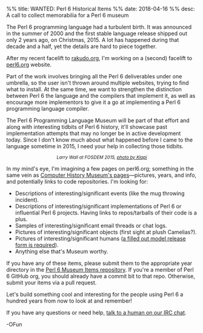 %% title: WANTED: Perl 6 Historical Items
%% date: 2018-04-16
%% desc: A call to collect memorabilia for a Perl 6 museum

The Perl 6 programming language had a turbulent birth. It was announced in
the summer of 2000 and the first stable language release shipped out only 2 years
ago, on Christmas, 2015. A lot has happened during that decade and a half,
yet the details are hard to piece together.

After my recent facelift to [rakudo.org](https://rakudo.org/), I'm
working on a (second) facelift to [perl6.org](https://perl6.org) website.

Part of the work involves bringing all the Perl 6 deliverables under one umbrella, so the user isn't thrown around multiple websites, trying to find what to install. At the same time, we want to strengthen the distinction between Perl 6 the language and the compilers that implement it, as well as encourage more implementors to give it a go at implementing a Perl 6 programming language compiler.

The Perl 6 Programming Language Museum will be part of that effort and along with interesting tidbits of Perl 6 history, it'll showcase past implementation attempts that may no longer be in active development today. Since I don't know much about what happened before I came to the language sometime in 2015, I need your help in collecting those tidbits.

<img class="img-thumbnail img-responsive center-block"
    src="/assets/pics/FOSDEM_2015_Larry_Wall_and_Camelia_the_Perl6_logo.jpg" alt="">
<small style="display: block; text-align: center; font-style: italic;">Larry Wall at FOSDEM 2015, <a href="https://ru.m.wikipedia.org/wiki/%D0%A4%D0%B0%D0%B9%D0%BB:FOSDEM_2015_Larry_Wall_and_Camelia_the_Perl6_logo.jpg">photo by Klapi</a></small>

In my mind's eye, I'm imagining a few pages on perl6.org; something in the same vein as [Computer History Museum's pages](http://www.computerhistory.org/timeline/software-languages/)—pictures, years, and info, and potentially links to code repositories. I'm looking for:

- Descriptions of interesting/significant events (like the mug throwing incident).
- Descriptions of interesting/significant implementations of Perl 6 or influential Perl 6 projects. Having links to repos/tarballs of their code is a plus.
- Samples of interesting/significant email threads or chat logs.
- Pictures of interesting/significant objects (first sight at plush Camelias?).
- Pictures of interesting/significant humans ([a filled out model release form is required](https://github.com/perl6/museum-items/blob/master/MODEL-RELEASE-FORM.md)).
- Anything else that's Museum worthy.

If you have any of these items, please submit them to the appropriate year directory in the [Perl 6 Museum Items repository](https://github.com/perl6/museum-items). If you're a member of Perl 6 GitHub org, you should already have a commit bit to that repo. Otherwise, submit your items via a pull request.

Let's build something cool and interesting for the people using Perl 6 a hundred years from now to look at and remember!

If you have any questions or need help, [talk to a human on our IRC chat](https://webchat.freenode.net/?channels=#perl6).

-OFun
